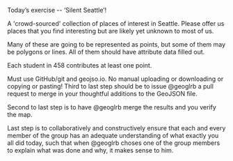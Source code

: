 Today’s exercise -- ‘Silent Seattle’!

A 'crowd-sourced' collection of places of interest in Seattle. Please offer us places that you find interesting but are likely yet unknown to most of us.

Many of these are going to be represented as points, but some of them may be polygons or lines. All of them should have attribute data filled out.

Each student in 458 contributes at least one point.

Must use GitHub/git and geojso.io. No manual uploading or downloading or copying or pasting! Third to last step should be to issue @geoglrb a pull request to merge in your thoughtful additions to the GeoJSON file.

Second to last step is to have @geoglrb merge the results and you verify the map.

Last step is to collaboratively and constructively ensure that each and every member of the group has an adequate understanding of what exactly you all did today, such that when @geoglrb choses one of the group members to explain what was done and why, it makes sense to him.
